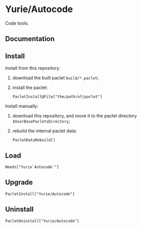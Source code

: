 # Yurie/Autocode

Code tools.

## Documentation

## Install

Install from this repository:

1. download the built paclet `build/*.paclet`;

2. install the paclet:

    ``` wl
    PacletInstall@File["the/path/of/paclet"]
    ```

Install manually:

1. download this repository, and move it to the paclet directory `$UserBasePacletsDirectory`;

2. rebuild the internal paclet data:

    ``` wl
    PacletDataRebuild[]
    ```

## Load

``` wl
Needs["Yurie`Autocode`"]
```

## Upgrade

``` wl
PacletInstall["Yurie/Autocode"]
```

## Uninstall

``` wl
PacletUninstall["Yurie/Autocode"]
```
